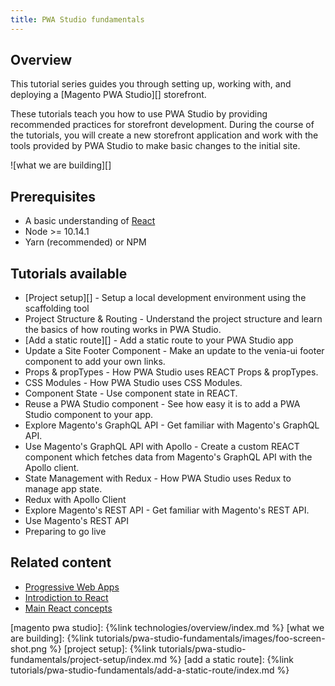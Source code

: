 ```yaml
---
title: PWA Studio fundamentals
---
```


## Overview

This tutorial series guides you through setting up, working with, and deploying a [Magento PWA Studio][] storefront.

These tutorials teach you how to use PWA Studio by providing recommended practices for storefront development.
During the course of the tutorials, you will create a new storefront application and work with the tools provided by PWA Studio to make basic changes to the initial site.

![what we are building][]

## Prerequisites

-   A basic understanding of [React][]
-   Node >= 10.14.1
-   Yarn (recommended) or NPM

## Tutorials available

-   [Project setup][] - Setup a local development environment using the scaffolding tool
-   Project Structure & Routing - Understand the project structure and learn the basics of how routing works in PWA Studio.
-   [Add a static route][] - Add a static route to your PWA Studio app
-   Update a Site Footer Component - Make an update to the venia-ui footer component to add your own links.
-   Props & propTypes - How PWA Studio uses REACT Props & propTypes.
-   CSS Modules - How PWA Studio uses CSS Modules.
-   Component State - Use component state in REACT.
-   Reuse a PWA Studio component - See how easy it is to add a PWA Studio component to your app.
-   Explore Magento's GraphQL API - Get familiar with Magento's GraphQL API.
-   Use Magento's GraphQL API with Apollo - Create a custom REACT component which fetches data from Magento's GraphQL API with the Apollo client.
-   State Management with Redux - How PWA Studio uses Redux to manage app state.
-   Redux with Apollo Client
-   Explore Magento's REST API - Get familiar with Magento's REST API.
-   Use Magento's REST API
-   Preparing to go live

## Related content

-   [Progressive Web Apps](https://developers.google.com/web/progressive-web-apps)
-   [Introdiction to React](https://reactjs.org/tutorial/tutorial.html)
-   [Main React concepts](https://reactjs.org/docs/hello-world.html)

[magento pwa studio]: {%link technologies/overview/index.md %}
[what we are building]: {%link tutorials/pwa-studio-fundamentals/images/foo-screen-shot.png %}
[project setup]: {%link tutorials/pwa-studio-fundamentals/project-setup/index.md %}
[add a static route]: {%link tutorials/pwa-studio-fundamentals/add-a-static-route/index.md %}

[react]: https://reactjs.org/
